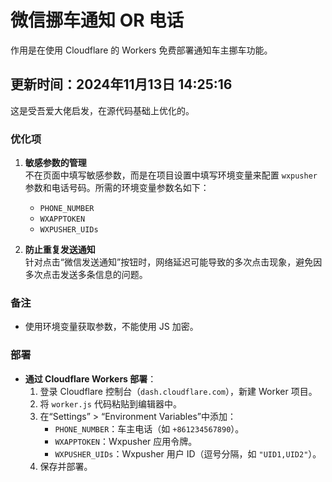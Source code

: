 # 微信挪车通知 OR 电话

作用是在使用 Cloudflare 的 Workers 免费部署通知车主挪车功能。

## 更新时间：2024年11月13日 14:25:16

这是受吾爱大佬启发，在源代码基础上优化的。

### 优化项

1. **敏感参数的管理**  
   不在页面中填写敏感参数，而是在项目设置中填写环境变量来配置 `wxpusher` 参数和电话号码。所需的环境变量参数名如下：
   - `PHONE_NUMBER`
   - `WXAPPTOKEN`
   - `WXPUSHER_UIDs`

2. **防止重复发送通知**  
   针对点击“微信发送通知”按钮时，网络延迟可能导致的多次点击现象，避免因多次点击发送多条信息的问题。

### 备注
- 使用环境变量获取参数，不能使用 JS 加密。

### 部署
- **通过 Cloudflare Workers 部署**：
  1. 登录 Cloudflare 控制台（`dash.cloudflare.com`），新建 Worker 项目。
  2. 将 `worker.js` 代码粘贴到编辑器中。
  3. 在“Settings” > “Environment Variables”中添加：
     - `PHONE_NUMBER`：车主电话（如 `+861234567890`）。
     - `WXAPPTOKEN`：Wxpusher 应用令牌。
     - `WXPUSHER_UIDs`：Wxpusher 用户 ID（逗号分隔，如 `"UID1,UID2"`）。
  4. 保存并部署。
